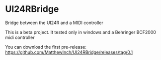 # UI24RBridge
Bridge between the UI24R and a MIDI controller

This is a beta project.
It tested only in windows and a Behringer BCF2000 midi controller

You can download the first pre-release: https://github.com/MatthewInch/UI24RBridge/releases/tag/0.1
